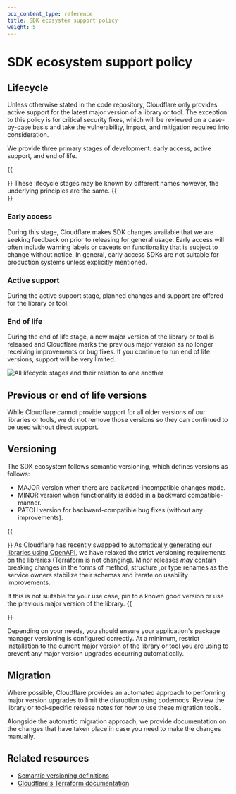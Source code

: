 ```yaml
---
pcx_content_type: reference
title: SDK ecosystem support policy
weight: 5
---
```


# SDK ecosystem support policy

## Lifecycle

Unless otherwise stated in the code repository, Cloudflare only provides active support for the latest major version of a library or tool. The exception to this policy is for critical security fixes, which will be reviewed on a case-by-case basis and take the vulnerability, impact, and mitigation required into consideration.

We provide three primary stages of development: early access, active support, and end of life.

{{<Aside type="note">}}
These lifecycle stages may be known by different names however, the underlying principles are the same.
{{</Aside>}}

### Early access

During this stage, Cloudflare makes SDK changes available that we are seeking feedback on prior to releasing for general usage. Early access will  often include warning labels or caveats on functionality that is subject to change without notice. In general, early access SDKs are not suitable for production systems unless explicitly mentioned.

### Active support

During the active support stage, planned changes and support are offered for the library or tool.

### End of life

During the end of life stage, a new major version of the library or tool is released and Cloudflare marks the previous major version as no longer receiving improvements or bug fixes. If you continue to run end of life versions, support will be very limited.

![All lifecycle stages and their relation to one another](/images/fundamentals/support-policy.png "All lifecycle stages and their relation to one another")

## Previous or end of life versions

While Cloudflare cannot provide support for all older versions of our libraries or tools, we do not remove those versions so they can continued to be used without direct support.

## Versioning

The SDK ecosystem follows semantic versioning, which defines versions as follows:

- MAJOR version when there are backward-incompatible changes made.
- MINOR version when functionality is added in a backward compatible-manner.
- PATCH version for backward-compatible bug fixes (without any improvements).

{{<Aside type="warning">}}
As Cloudflare has recently swapped to [automatically generating our libraries using OpenAPI](https://blog.cloudflare.com/lessons-from-building-an-automated-sdk-pipeline), we have relaxed the strict versioning requirements on the libraries (Terraform is not changing). Minor releases _may_ contain breaking changes in the forms of method, structure ,or type renames as the service owners stabilize their schemas and iterate on usability improvements.

If this is not suitable for your use case, pin to a known good version or use the previous major version of the library.
{{</Aside>}}

Depending on your needs, you should ensure your application's package manager versioning is configured correctly. At a minimum, restrict installation to the current major version of the library or tool you are using to prevent any major version upgrades occurring automatically.

## Migration

Where possible, Cloudflare provides an automated approach to performing major version upgrades to limit the disruption using codemods. Review the library or tool-specific release notes for how to use these migration tools.

Alongside the automatic migration approach, we provide documentation on the changes that have taken place in case you need to make the changes manually.

## Related resources

- [Semantic versioning definitions](https://semver.org/)
- [Cloudflare's Terraform documentation](https://developers.cloudflare.com/terraform/)
